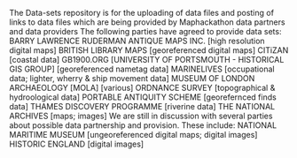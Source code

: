 The Data-sets repository is for the uploading of data files and posting of links to data files which are being provided by Maphackathon data partners and data providers
The following parties have agreed to provide data sets:
BARRY LAWRENCE RUDERMAN ANTIQUE MAPS INC. [high resolution digital maps]
BRITISH LIBRARY MAPS [georeferenced digital maps]
CITiZAN [coastal data]
GB1900.ORG [UNIVERSITY OF PORTSMOUTH - HISTORICAL GIS GROUP] [georeferenced nametag data]
MARINELIVES [occupational data; lighter, wherry & ship movement data]
MUSEUM OF LONDON ARCHAEOLOGY [MOLA] [various]
ORDNANCE SURVEY [topographical & hydroological data]
PORTABLE ANTIQUITY SCHEME [georefernced finds data]
THAMES DISCOVERY PROGRAMME [riverine data]
THE NATIONAL ARCHIVES [maps; images]
We are still in discussion with several parties about possible data partnership and provision. These include:
NATIONAL MARITIME MUSEUM [ungeoreferenced digital maps; digital images]
HISTORIC ENGLAND [digital images]
